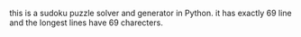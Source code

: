 this is a sudoku puzzle solver and generator in Python.
it has exactly 69 line and the longest lines have 69 charecters.

